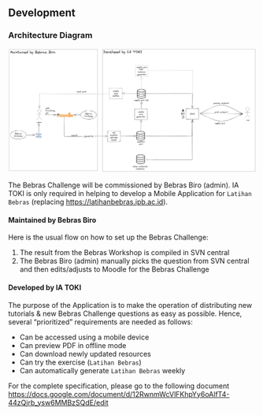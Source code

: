 
## Development


### Architecture Diagram
![Diagram Arsitektur Bebras Pandai v2](assets/arch-bebras-pandai-2.jpeg)

The Bebras Challenge will be commissioned by Bebras Biro (admin). IA TOKI is only required in helping to develop a Mobile Application for `Latihan Bebras` (replacing https://latihanbebras.ipb.ac.id).

#### Maintained by Bebras Biro
Here is the usual flow on how to set up the Bebras Challenge:
1. The result from the Bebras Workshop is compiled in SVN central
2. The Bebras Biro (admin) manually picks the question from SVN central and then edits/adjusts to Moodle for the Bebras Challenge
#### Developed by IA TOKI
The purpose of the Application is to make the operation of distributing new tutorials & new Bebras Challenge questions as easy as possible. Hence, several “prioritized” requirements are needed as follows:
- Can be accessed using a mobile device
- Can preview PDF in offline mode
- Can download newly updated resources
- Can try the exercise (`Latihan Bebras`)
- Can automatically generate `Latihan Bebras` weekly

For the complete specification, please go to the following document https://docs.google.com/document/d/12RwnmWcVlFKhpYy6oAlfT4-44zQjrb_ysw6MMBzSQdE/edit